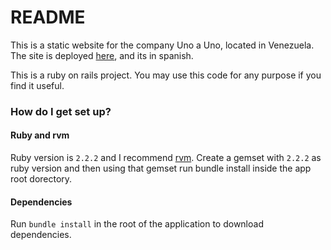 # README

This is a static website for the company Uno a Uno, located in Venezuela. The site is deployed [here](https://uno-a-uno.herokuapp.com/), and its in spanish. 

This is a ruby on rails project. You may use this code for any purpose if you find it useful.

### How do I get set up? ###

#### Ruby and rvm
Ruby version is `2.2.2` and I recommend [rvm](https://rvm.io/rvm/install). Create a gemset with `2.2.2` as ruby version and then using that gemset run bundle install inside the app root dorectory.

#### Dependencies
Run `bundle install` in the root of the application to download dependencies.
